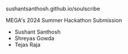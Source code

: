 sushantsanthosh.github.io/soulscribe

MEGA's 2024 Summer Hackathon Submission

- Sushant Santhosh
- Shreyas Gowda
- Tejas Raja
